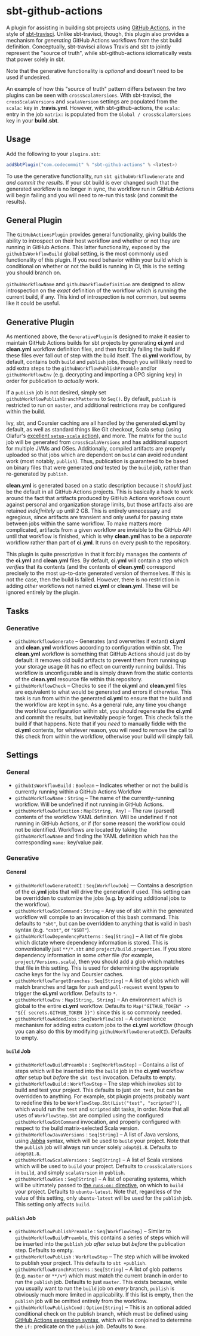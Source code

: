 # sbt-github-actions

A plugin for assisting in building sbt projects using [GitHub Actions](https://github.com/features/actions), in the style of [sbt-travisci](https://github.com/dwijnand/sbt-travisci). Unlike sbt-travisci, though, this plugin also provides a mechanism for *generating* GitHub Actions workflows from the sbt build definition. Conceptually, sbt-travisci allows Travis and sbt to jointly represent the "source of truth", while sbt-github-actions idiomatically vests that power solely in sbt.

Note that the generative functionality is *optional* and doesn't need to be used if undesired.

An example of how this "source of truth" pattern differs between the two plugins can be seen with `crossScalaVersions`. With sbt-travisci, the `crossScalaVersions` and `scalaVersion` settings are populated from the `scala:` key in **.travis.yml**. However, with sbt-github-actions, the `scala:` entry in the job `matrix:` is populated from the `Global / crossScalaVersions` key in your **build.sbt**.

## Usage

Add the following to your `plugins.sbt`:

```sbt
addSbtPlugin("com.codecommit" % "sbt-github-actions" % <latest>)
```

To use the generative functionality, run `sbt githubWorkflowGenerate` and *and commit the results*. If your sbt build is ever changed such that the generated workflow is no longer in sync, the workflow run in GitHub Actions will begin failing and you will need to re-run this task (and commit the results).

## General Plugin

The `GitHubActionsPlugin` provides general functionality, giving builds the ability to introspect on their host workflow and whether or not they are running in GitHub Actions. This latter functionality, exposed by the `githubIsWorkflowBuild` global setting, is the most commonly used functionality of this plugin. If you need behavior within your build which is conditional on whether or not the build is running in CI, this is the setting you should branch on.

`githubWorkflowName` and `githubWorkflowDefinition` are designed to allow introspection on the *exact* definition of the workflow which is running the current build, if any. This kind of introspection is not common, but seems like it could be useful.

## Generative Plugin

As mentioned above, the `GenerativePlugin` is designed to make it easier to maintain GitHub Actions builds for sbt projects by generating **ci.yml** and **clean.yml** workflow definition files, and then forcibly failing the build if these files ever fall out of step with the build itself. The **ci.yml** workflow, by default, contains both `build` and `publish` jobs, though you will likely need to add extra steps to the `githubWorkflowPublishPreamble` and/or `githubWorkflowEnv` (e.g. decrypting and importing a GPG signing key) in order for publication to *actually* work.

If a `publish` job is not desired, simply set `githubWorkflowPublishBranchPatterns` to `Seq()`. By default, `publish` is restricted to run on `master`, and additional restrictions may be configured within the build.

Ivy, sbt, and Coursier caching are all handled by the generated **ci.yml** by default, as well as standard things like Git checkout, Scala setup (using Olafur's [excellent `setup-scala` action](https://github.com/olafurpg/setup-scala)), and more. The matrix for the `build` job will be generated from `crossScalaVersions` and has additional support for multiple JVMs and OSes. Additionally, compiled artifacts are properly uploaded so that jobs which are dependent on `build` can avoid redundant work (most notably, `publish`). Thus, publication is guaranteed to be based on binary files that were generated *and* tested by the `build` job, rather than re-generated by `publish`.

**clean.yml** is generated based on a static description because it *should* just be the default in all GitHub Actions projects. This is basically a hack to work around the fact that artifacts produced by GitHub Actions workflows count against personal and organization storage limits, but those artifacts also are retained *indefinitely* up until 2 GB. This is entirely unnecessary and egregious, since artifacts are transient and only useful for passing state between jobs within the same workflow. To make matters more complicated, artifacts from a given workflow are invisible to the GitHub API until that workflow is finished, which is why **clean.yml** has to be a *separate* workflow rather than part of **ci.yml**. It runs on every push to the repository.

This plugin is quite prescriptive in that it forcibly manages the contents of the **ci.yml** and **clean.yml** files. By default, **ci.yml** will contain a step which *verifies* that its contents (and the contents of **clean.yml**) correspond precisely to the most up-to-date generated version of themselves. If this is not the case, then the build is failed. However, there is no restriction in adding *other* workflows not named **ci.yml** or **clean.yml**. These will be ignored entirely by the plugin.

## Tasks

### Generative

- `githubWorkflowGenerate` – Generates (and overwrites if extant) **ci.yml** and **clean.yml** workflows according to configuration within sbt. The **clean.yml** workflow is something that GitHub Actions should just do by default: it removes old build artifacts to prevent them from running up your storage usage (it has no effect on currently running builds). This workflow is unconfigurable and is simply drawn from the static contents of the **clean.yml** resource file within this repository.
- `githubWorkflowCheck` – Checks to see if the **ci.yml** and **clean.yml** files are equivalent to what would be generated and errors if otherwise. This task is run from within the generated **ci.yml** to ensure that the build and the workflow are kept in sync. As a general rule, any time you change the workflow configuration within sbt, you should regenerate the **ci.yml** and commit the results, but inevitably people forget. This check fails the build if that happens. Note that if you *need* to manually fiddle with the **ci.yml** contents, for whatever reason, you will need to remove the call to this check from within the workflow, otherwise your build will simply fail.

## Settings

### General

- `githubIsWorkflowBuild` : `Boolean` – Indicates whether or not the build is currently running within a GitHub Actions Workflow
- `githubWorkflowName` : `String` – The name of the currently-running workflow. Will be undefined if not running in GitHub Actions.
- `githubWorkflowDefinition` : `Map[String, Any]` – The raw (parsed) contents of the workflow YAML definition. Will be undefined if not running in GitHub Actions, or if (for some reason) the workflow could not be identified. Workflows are located by taking the `githubWorkflowName` and finding the YAML definition which has the corresponding `name:` key/value pair.

### Generative

#### General

- `githubWorkflowGeneratedCI` : `Seq[WorkflowJob]` — Contains a description of the **ci.yml** jobs that will drive the generation if used. This setting can be overridden to customize the jobs (e.g. by adding additional jobs to the workflow).
- `githubWorkflowSbtCommand` : `String` – Any use of sbt within the generated workflow will compile to an invocation of this bash command. This defaults to `"sbt"`, but can be overridden to anything that is valid in bash syntax (e.g. `"csbt"`, or `"$SBT"`).
- `githubWorkflowDependencyPatterns` : `Seq[String]` – A list of file globs which dictate where dependency information is stored. This is conventionally just `**/*.sbt` and `project/build.properties`. If you store dependency information in some *other* file (for example, `project/Versions.scala`), then you should add a glob which matches that file in this setting. This is used for determining the appropriate cache keys for the Ivy and Coursier caches.
- `githubWorkflowTargetBranches` : `Seq[String]` – A list of globs which will match branches and tags for `push` and `pull-request` event types to trigger the **ci.yml** workflow. Defaults to `*`.
- `githubWorkflowEnv` : `Map[String, String]` – An environment which is global to the entire **ci.yml** workflow. Defaults to `Map("GITHUB_TOKEN" -> "${{ secrets.GITHUB_TOKEN }}")` since this is so commonly needed.
- `githubWorkflowAddedJobs` : `Seq[WorkflowJob]` – A convenience mechanism for adding extra custom jobs to the **ci.yml** workflow (though you can also do this by modifying `githubWorkflowGeneratedCI`). Defaults to empty.

#### `build` Job

- `githubWorkflowBuildPreamble` : `Seq[WorkflowStep]` – Contains a list of steps which will be inserted into the `build` job in the **ci.yml** workflow *after* setup but *before* the `sbt test` invocation. Defaults to empty.
- `githubWorkflowBuild` : `WorkflowStep` – The step which invokes sbt to build and test your project. This defaults to just `sbt test`, but can be overridden to anything. For example, sbt plugin projects probably want to redefine this to be `WorkflowStep.Sbt(List("test", "scripted"))`, which would run the `test` and `scripted` sbt tasks, in order. Note that all uses of `WorkflowStep.Sbt` are compiled using the configured `githubWorkflowSbtCommand` invocation, and properly configured with respect to the build matrix-selected Scala version.
- `githubWorkflowJavaVersions` : `Seq[String]` – A list of Java versions, using [Jabba](https://github.com/shyiko/jabba) syntax, which will be used to `build` your project. Note that the `publish` job will always run under solely `adopt@1.8`. Defaults to `adopt@1.8`.
- `githubWorkflowScalaVersions` : `Seq[String]` – A list of Scala versions which will be used to `build` your project. Defaults to `crossScalaVersions` in `build`, and simply `scalaVersion` in `publish`.
- `githubWorkflowOSes` : `Seq[String]` – A list of operating systems, which will be ultimately passed to [the `runs-on:` directive](https://help.github.com/en/actions/reference/workflow-syntax-for-github-actions#jobsjob_idruns-on), on which to `build` your project. Defaults to `ubuntu-latest`. Note that, regardless of the value of this setting, only `ubuntu-latest` will be used for the `publish` job. This setting only affects `build`.

#### `publish` Job

- `githubWorkflowPublishPreamble` : `Seq[WorkflowStep]` – Similar to `githubWorkflowBuildPreamble`, this contains a series of steps which will be inserted into the `publish` job *after* setup but *before* the publication step. Defaults to empty.
- `githubWorkflowPublish` : `WorkflowStep` – The step which will be invoked to publish your project. This defaults to `sbt +publish`.
- `githubWorkflowBranchPatterns` : `Seq[String]` – A list of glob patterns (e.g. `master` or `**/v*`) which must match the current branch in order to run the `publish` job. Defaults to just `master`. This exists because, while you usually want to run the `build` job on *every* branch, `publish` is obviously much more limited in applicability. If this list is empty, then the `publish` job will be omitted entirely from the workflow.
- `githubWorkflowPublishCond` : `Option[String]` – This is an optional added conditional check on the publish branch, which must be defined using [GitHub Actions expression syntax](https://help.github.com/en/actions/reference/context-and-expression-syntax-for-github-actions#about-contexts-and-expressions), which will be conjoined to determine the `if:` predicate on the `publish` job. Defaults to `None`.
